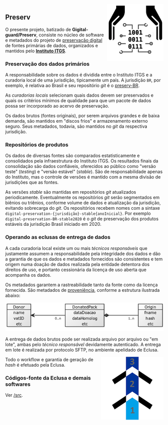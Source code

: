 <img align="right" src="docs/assets/digGuard-logoSmall.180px.png">

## Preserv

O presente projeto, batizado de  **Gigital-guard/Preserv**, consiste no núcleo de software e metadados do projeto de [preservação digital](https://en.wikipedia.org/wiki/Digital_preservation) de fontes primárias de dados, organizados e mantidos pelo [**Instituto ITGS**](http://addressforall.org/estatuto).

### Preservação dos dados primários

A responsabilidade sobre os dados é dividida entre o Instituto ITGS e a curadoria local de uma
jurisdição, tipicamente um país. A jurisdição `BR`, por exemplo, é relativa ao Brasil e seu repositório *git* é
o [preserv-BR](http://git.digital-guard.org/preserv-BR).

As *curadorias locais* selecionam quais dados devem ser preservados e quais os critérios mínimos de qualidade
para que um pacote de dados possa ser incorporado ao acervo de preservação.

Os dados brutos (fontes originais), por serem arquivos grandes e de baixa demanda, são mantidos em "discos frios" e armazenamento externo seguro. Seus metadados, todavia, são mantidos no *git* da respectiva jurisdição.

### Repositórios de produtos

Os dados de diversas fontes são comparados estatisticamente e consolidados pela infraestrutura do Instituto ITGS. Os resultados finais da consolidação são dados confiáveis, oferecidos ao público
como "versão teste" (*testing*) e "versão estável" (*stable*). São de responsabilidade apenas do Instituto,
mas o controle de versões é mantido com a mesma divisão de jurisdições que as fontes.

As versões *stable* são mantidas em repositórios *git* atualizados periodicamente. Eventualmente
os repositórios *git* serão segmentados em biênios ou triênios, conforme volume de dados e atualização da jurisdição,  evitando sobrecarga do *git*. Os repositórios recebem nomes com a sintaxe `digital-preservation-{jurisdição}-stable{anoInicial}`. Por exemplo  `digital-preservation-BR-stable2020` é o *git* de preservação dos produtos estáveis da jurisdição Brasil iniciado em 2020.

### Operando as eclusas de entrega de dados

A cada curadoria local existe um ou mais *técnicos responsáveis* que justamente assumem a responsabilidade
pela integridade dos dados e dão a garantia de que os dados e metadados fornecidos são consistentes
e tem origem numa doação de dados realizada pela entidade detentora dos direitos de uso, e portanto
cessionária da licença de uso aberta que acompanha os dados.

Os metadados garantem a rastreabilidade tanto da fonte como da licença fornecida. São metadados de   [proveniência](https://en.wikipedia.org/wiki/Provenance#Data_provenance), conforme a estrutura ilustrada abaixo:

![](docs/assets/packModel.png)

A entrega de dados brutos pode ser realizada arquivo por arquivo ou "em lote", ambas pelo *técnico responsável* devidamente autenticado. A entrega em lote é realizada por protocolo SFTP, no ambiente apelidado de Eclusa.

<img align="right" src="docs/assets/eclusa123-ico.200x.png">

Todo o workflow e garantia de geração de *hash* é efetuado pela Eclusa.

### Códigos-fonte da Eclusa e demais softwares

Ver [/src](/src).
